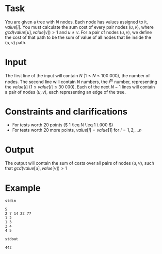 # Task

You are given a tree with $N$ nodes. Each node has values assigned to it, $value[i]$. You must calculate the sum cost of every pair nodes $(u, v)$, where $gcd(value[u], value[v]) > 1$ and $u \ne v$. For a pair of nodes $(u, v)$, we define the cost of that path to be the sum of value of all nodes that lie inside the $(u, v)$ path.

# Input

The first line of the input will contain $N$ ($1 \leq N \leq 100 \ 000$), the number of nodes. The second line will contain $N$ numbers, the $i^{th}$ number, representing the $value[i]$ ($1 \leq value[i] \leq 30 \ 000$). Each of the next $N - 1$ lines will contain a pair of nodes $(u, v)$, each representing an edge of the tree.

# Constraints and clarifications
* For tests worth $20$ points ($ 1 \leq N \leq 1 \ 000 $)
* For tests worth $20$ more points, $value[i] = value[1]$ for $i = 1, 2,...n$

# Output

The output will contain the sum of costs over all pairs of nodes $(u, v)$, such that $gcd(value[u], value[v]) > 1$

# Example

`stdin`
```
5
2 7 14 22 77
1 2
1 3
2 4
4 5
```

`stdout`
```
442
``` 